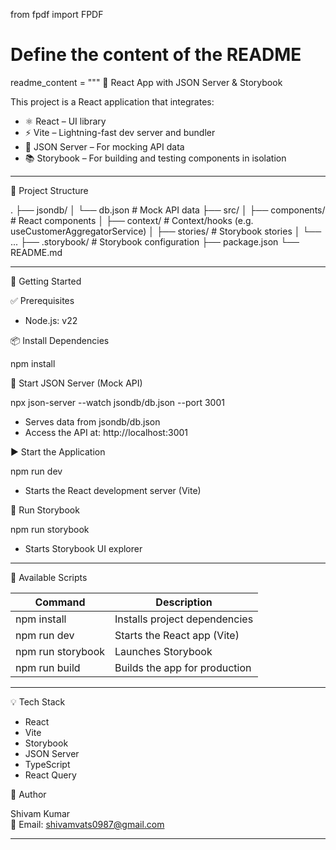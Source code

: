 from fpdf import FPDF

# Define the content of the README
readme_content = """
🧩 React App with JSON Server & Storybook

This project is a React application that integrates:

- ⚛️ React – UI library
- ⚡ Vite – Lightning-fast dev server and bundler
- 🔌 JSON Server – For mocking API data
- 📚 Storybook – For building and testing components in isolation

---

📁 Project Structure

.
├── jsondb/
│   └── db.json               # Mock API data
├── src/
│   ├── components/           # React components
│   ├── context/              # Context/hooks (e.g. useCustomerAggregatorService)
│   ├── stories/              # Storybook stories
│   └── ...
├── .storybook/               # Storybook configuration
├── package.json
└── README.md

---

🚀 Getting Started

✅ Prerequisites

- Node.js:  v22

📦 Install Dependencies

npm install

🔌 Start JSON Server (Mock API)

npx json-server --watch jsondb/db.json --port 3001

- Serves data from jsondb/db.json
- Access the API at: http://localhost:3001

▶️ Start the Application

npm run dev

- Starts the React development server (Vite)


📕 Run Storybook

npm run storybook

- Starts Storybook UI explorer

---

📜 Available Scripts

| Command             | Description                   |
|---------------------|-------------------------------|
| npm install         | Installs project dependencies |
| npm run dev         | Starts the React app (Vite)   |
| npm run storybook   | Launches Storybook            |
| npm run build       | Builds the app for production |

---

💡 Tech Stack

- React
- Vite
- Storybook
- JSON Server
- TypeScript
- React Query


👤 Author

Shivam Kumar  
📧 Email: shivamvats0987@gmail.com

---




